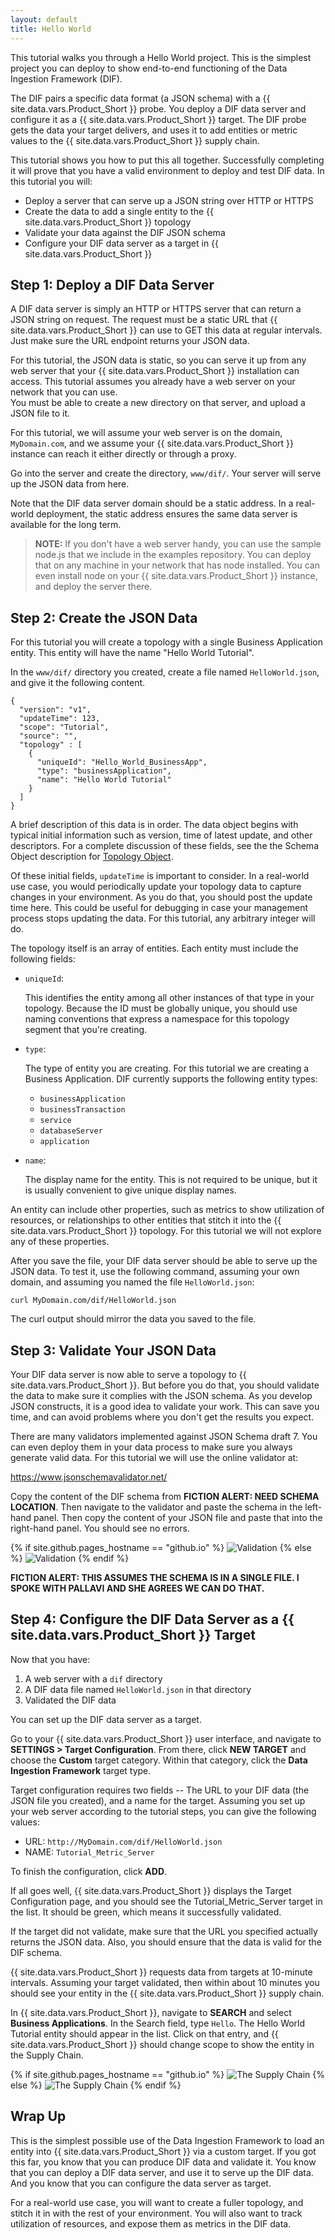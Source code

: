 ```yaml
---
layout: default
title: Hello World
---
```


This tutorial walks you through a Hello World project. This is the 
simplest project you can deploy to show end-to-end functioning of 
the Data Ingestion Framework (DIF). 

The DIF pairs a specific data format (a JSON schema) with a 
{{ site.data.vars.Product_Short }} probe. You deploy a DIF data server 
and configure it as a {{ site.data.vars.Product_Short }} target. 
The DIF probe gets the data your target delivers, and uses it to add entities or metric 
values to the {{ site.data.vars.Product_Short }} supply chain. 

This tutorial shows you how to put this all together. Successfully completing 
it will prove that you have a valid environment to deploy and test 
DIF data. In this tutorial you will:

* Deploy a server that can serve up a JSON string over HTTP or HTTPS
* Create the data to add a single entity to the {{ site.data.vars.Product_Short }}  topology
* Validate your data against the DIF JSON schema
* Configure your DIF data server as a target in {{ site.data.vars.Product_Short }}

## Step 1: Deploy a DIF Data Server

A DIF data server is simply an HTTP or HTTPS server that can return a JSON string on 
request.  The request must be a static URL that {{ site.data.vars.Product_Short }} 
can use to GET this data at regular intervals. Just make sure the URL endpoint 
returns your JSON data.

For this tutorial, the JSON data is static, so you can serve it up from any web server 
that your {{ site.data.vars.Product_Short }} installation can access. This tutorial 
assumes you already have a web server on your network that you can use.  
You must be able to create a new directory on that server, and upload a 
JSON file to it.

For this tutorial, we will assume your web server is on the domain, `MyDomain.com`, 
and we assume your {{ site.data.vars.Product_Short }} instance can reach it either directly or 
through a proxy.

Go into the server and create the directory, `www/dif/`. Your server will serve up 
the JSON data from here.

Note that the DIF data server domain should be a static address. In a real-world 
deployment, the static address ensures the same data server is available 
for the long term.

> **NOTE:** If you don't have a web server handy, you can use the sample node.js 
> that we include in the examples repository.  You can deploy that on any machine in 
> your network that has node installed. You can even install node on your 
> {{ site.data.vars.Product_Short }} instance, and deploy the server there.

## Step 2: Create the JSON Data

For this tutorial you will create a topology with a single Business Application entity. 
This entity will have the name "Hello World Tutorial". 

In the `www/dif/` directory you 
created, create a file named `HelloWorld.json`, and give it the following content. 

    {
      "version": "v1",
      "updateTime": 123,
      "scope": "Tutorial",
      "source": "",
      "topology" : [
        {
          "uniqueId": "Hello_World_BusinessApp",
          "type": "businessApplication",
          "name": "Hello World Tutorial"
        }
      ]
    }

A brief description of this data is in order. The data object begins with 
typical initial information such as version, time of latest update, and 
other descriptors. For a complete discussion of these fields, see the the 
Schema Object description for [Topology Object](Topology.html). 

Of these initial fields, `updateTime` is important to consider. 
In a real-world use case, you would 
periodically update your topology data to capture changes in your environment. 
As you do that, you should post the update time here. This could be useful for debugging 
in case your management process stops updating the data. For this tutorial, any 
arbitrary integer will do.

The topology itself is an array of entities.  Each entity  must include the following 
fields:

* `uniqueId`: 
    
    This identifies the entity among all other instances of that 
    type in your topology. Because the ID must be globally unique, you 
    should use naming conventions that express a namespace for this topology 
    segment that you're creating.
    
* `type`:
    
    The type of entity you are creating. For this tutorial we are creating a 
    Business Application. DIF currently supports the following entity types:
    - `businessApplication`
    - `businessTransaction`
    - `service`
    - `databaseServer`
    - `application`

* `name`:

    The display name for the entity. This is not required to be unique, but it is usually 
    convenient to give unique display names.

An entity can include other properties, such as metrics to show utilization of resources, 
or relationships to other entities that stitch it into the 
{{ site.data.vars.Product_Short }} topology. For this tutorial we will not explore any 
of these properties.

After you save the file, your DIF data server should be able to serve up the JSON data. 
To test it, use the following command, assuming your own domain, and assuming you 
named the file  `HelloWorld.json`:

`curl MyDomain.com/dif/HelloWorld.json`

The curl output should mirror the data you saved to the file.

## Step 3: Validate Your JSON Data

Your DIF data server is now able to serve a topology to {{ site.data.vars.Product_Short }}. 
But before you do that, you should validate the data to make sure it complies with 
the JSON schema.  As you develop JSON constructs, it is a good idea to validate your 
work. This can save you time, and can avoid problems where you don't get 
the results you expect.

There are many validators implemented against JSON Schema draft 7. You can even 
deploy them in your data process to make sure you always generate valid data. 
For this tutorial we will use the online validator at:

<a href="https://www.jsonschemavalidator.net/" target="blank">https://www.jsonschemavalidator.net/</a>

Copy the content of the DIF schema from **FICTION ALERT: NEED SCHEMA LOCATION**. 
Then navigate to the validator and paste the schema in the left-hand panel. Then 
copy the content of your JSON file and paste that into the right-hand panel. 
You should see no errors.

{% if site.github.pages_hostname == "github.io" %}
<img src="{{ site.github.baseurl }}{{ '/assets/HelloWorld_Validate.gif' | relative_url }}" alt="Validation">
{% else %}
<img src="{{ '/assets/HelloWorld_Validate.gif' | relative_url }}" alt="Validation">
{% endif %}


**FICTION ALERT: THIS ASSUMES THE SCHEMA IS IN A SINGLE FILE. I SPOKE WITH PALLAVI 
AND SHE AGREES WE CAN DO THAT.**

## Step 4: Configure the DIF Data Server as a {{ site.data.vars.Product_Short }} Target

Now that you have:

1. A web server with a `dif` directory
2. A DIF data file named `HelloWorld.json` in that directory
3. Validated the DIF data

You can set up the DIF data server as a target. 

Go to your {{ site.data.vars.Product_Short }} user interface, and navigate to 
**SETTINGS > Target Configuration**. From there, click **NEW TARGET** and choose 
the **Custom** target category. Within that category, click the 
**Data Ingestion Framework** target type.

Target configuration requires two fields -- The URL to your DIF data (the 
JSON file you created), and a name for the target.  Assuming you set up your 
web server according to the tutorial steps, you can give the following values:

* URL: `http://MyDomain.com/dif/HelloWorld.json`
* NAME: `Tutorial_Metric_Server`

To finish the configuration, click **ADD**.

If all goes well, {{ site.data.vars.Product_Short }} displays the 
Target Configuration page, and you should see the Tutorial_Metric_Server target 
in the list. It should be green, which means it successfully validated.  

If the target did not validate, make sure that the URL you specified actually 
returns the JSON data. Also, you should ensure that the data is valid 
for the DIF schema.

{{ site.data.vars.Product_Short }} requests data from targets at 10-minute intervals. 
Assuming your target validated, then within about 10 minutes you should see your 
entity in the {{ site.data.vars.Product_Short }} supply chain. 

In {{ site.data.vars.Product_Short }}, navigate to **SEARCH** and select 
**Business Applications**. In the Search field, type `Hello`. The 
Hello World Tutorial entity should appear in the list. Click on that entry, 
and {{ site.data.vars.Product_Short }} should change scope to show the 
entity in the Supply Chain.

{% if site.github.pages_hostname == "github.io" %}
<img src="{{ site.github.baseurl }}{{ '/assets/HelloWorld1_SupplyChain.gif' | relative_url }}" alt="The Supply Chain">
{% else %}
<img src="{{ '/assets/HelloWorld1_SupplyChain.gif' | relative_url }}" alt="The Supply Chain">
{% endif %}


## Wrap Up

This is the simplest possible use of the Data Ingestion Framework to load an entity into 
{{ site.data.vars.Product_Short }} via a custom target. If you got this far, 
you know that you can produce DIF data and validate it. You know that you 
can deploy a DIF data server, and use it to serve up the DIF data. And you 
know that you can configure the data server as target.

For a real-world use case, you will want to create a fuller topology, and 
stitch it in with the rest of your environment. You will also want to track 
utilization of resources, and expose them as metrics in the DIF data.  





